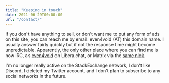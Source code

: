 ```yaml
---
title: "Keeping in touch"
date: 2021-06-29T00:00:00
url: "/contact/"
---
```


If you don't have anything to sell, or don't want me to put any form of ads on this site, you can reach me by email: even4void (AT) this domain name. I usually answer fairly quickly but if not the response time might become unpredictable. Apparently, the only other place where you can find me is now IRC, as [even4void](irc://irc.libera.chat/even4void,isnick) on Libera.chat, or Matrix via the [same nick](https://matrix.to/#/@meven4void:matrix.org).

I'm no longer really active on the StackExchange network, I don't like Discord, I deleted my Twitter account, and I don't plan to subscribe to any social networks in the future.
